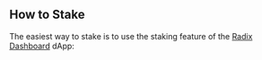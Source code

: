 ## How to Stake

The easiest way to stake is to use the staking feature of the [Radix Dashboard](?glossaryAnchor=dashboard) dApp:
